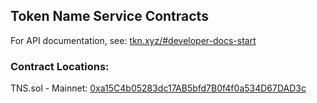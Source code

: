 ## Token Name Service Contracts

For API documentation, see: [tkn.xyz/#developer-docs-start](https://tkn.xyz/#developer-docs-start)

### Contract Locations:  
TNS.sol - Mainnet: [0xa15C4b05283dc17AB5bfd7B0f4f0a534D67DAD3c](https://etherscan.io/address/0xa15C4b05283dc17AB5bfd7B0f4f0a534D67DAD3c#code)
